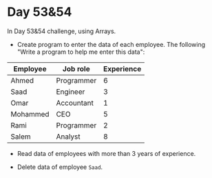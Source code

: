 # Day 53&54
In Day 53&54 challenge, using Arrays.

* Create program to enter the data of each employee.
The following "Write a program to help me enter this data":

|Employee | Job role  |Experience|
|---------|-----------|----------|      
|Ahmed    |Programmer |6		 |
|Saad     |Engineer   |3		 |
|Omar     |Accountant |1		 |
|Mohammed |CEO        |5		 |
|Rami     |Programmer |2		 |
|Salem    |Analyst    |8		 |

* Read data of employees with more than 3 years of experience.

* Delete data of employee ```Saad```.